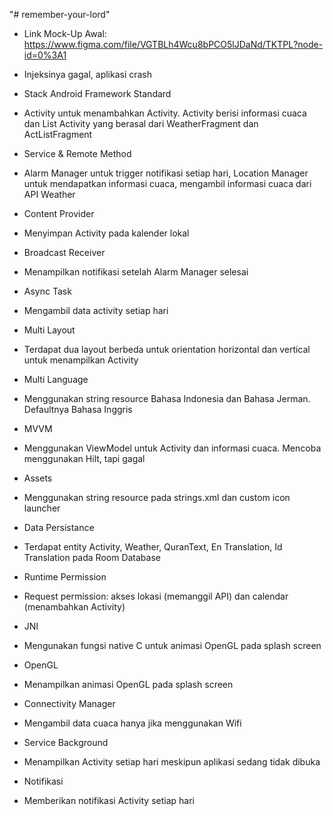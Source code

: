 "# remember-your-lord" 

- Link Mock-Up Awal: https://www.figma.com/file/VGTBLh4Wcu8bPCO5lJDaNd/TKTPL?node-id=0%3A1
- Injeksinya gagal, aplikasi crash

- Stack Android Framework Standard
- Activity untuk menambahkan Activity. Activity berisi informasi cuaca dan List Activity yang berasal dari WeatherFragment dan ActListFragment

- Service & Remote Method
- Alarm Manager untuk trigger notifikasi setiap hari, Location Manager untuk mendapatkan informasi cuaca, mengambil informasi cuaca dari API Weather

- Content Provider
- Menyimpan Activity pada kalender lokal

- Broadcast Receiver
- Menampilkan notifikasi setelah Alarm Manager selesai

- Async Task
- Mengambil data activity setiap hari

- Multi Layout
- Terdapat dua layout berbeda untuk orientation horizontal dan vertical untuk menampilkan Activity

- Multi Language
- Menggunakan string resource Bahasa Indonesia dan Bahasa Jerman. Defaultnya Bahasa Inggris

- MVVM
- Menggunakan ViewModel untuk Activity dan informasi cuaca. Mencoba menggunakan Hilt, tapi gagal

- Assets
- Menggunakan string resource pada strings.xml dan custom icon launcher

- Data Persistance
- Terdapat entity Activity, Weather, QuranText, En Translation, Id Translation pada Room Database

- Runtime Permission
- Request permission: akses lokasi (memanggil API) dan calendar (menambahkan Activity)

- JNI
- Mengunakan fungsi native C untuk animasi OpenGL pada splash screen

- OpenGL
- Menampilkan animasi OpenGL pada splash screen

- Connectivity Manager
- Mengambil data cuaca hanya jika menggunakan Wifi

- Service Background
- Menampilkan Activity setiap hari meskipun aplikasi sedang tidak dibuka

- Notifikasi
- Memberikan notifikasi Activity setiap hari